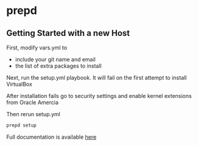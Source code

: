 # prepd

## Getting Started with a new Host

First, modify vars.yml to

- include your git name and email
- the list of extra packages to install

Next, run the setup.yml playbook. It will fail on the first attempt to install VirtualBox

After installation fails go to security settings and enable kernel extensions from Oracle Amercia

Then rerun setup.yml


```bash
prepd setup
```

Full documentation is available [here](https://github.com/rjayroach/prepd/tree/master/docs)
